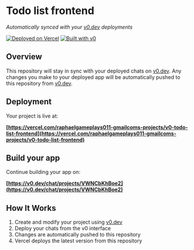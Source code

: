 # Todo list frontend

*Automatically synced with your [v0.dev](https://v0.dev) deployments*

[![Deployed on Vercel](https://img.shields.io/badge/Deployed%20on-Vercel-black?style=for-the-badge&logo=vercel)](https://vercel.com/raphaelgameplays011-gmailcoms-projects/v0-todo-list-frontend)
[![Built with v0](https://img.shields.io/badge/Built%20with-v0.dev-black?style=for-the-badge)](https://v0.dev/chat/projects/VWNCbKhBoe2)

## Overview

This repository will stay in sync with your deployed chats on [v0.dev](https://v0.dev).
Any changes you make to your deployed app will be automatically pushed to this repository from [v0.dev](https://v0.dev).

## Deployment

Your project is live at:

**[https://vercel.com/raphaelgameplays011-gmailcoms-projects/v0-todo-list-frontend](https://vercel.com/raphaelgameplays011-gmailcoms-projects/v0-todo-list-frontend)**

## Build your app

Continue building your app on:

**[https://v0.dev/chat/projects/VWNCbKhBoe2](https://v0.dev/chat/projects/VWNCbKhBoe2)**

## How It Works

1. Create and modify your project using [v0.dev](https://v0.dev)
2. Deploy your chats from the v0 interface
3. Changes are automatically pushed to this repository
4. Vercel deploys the latest version from this repository